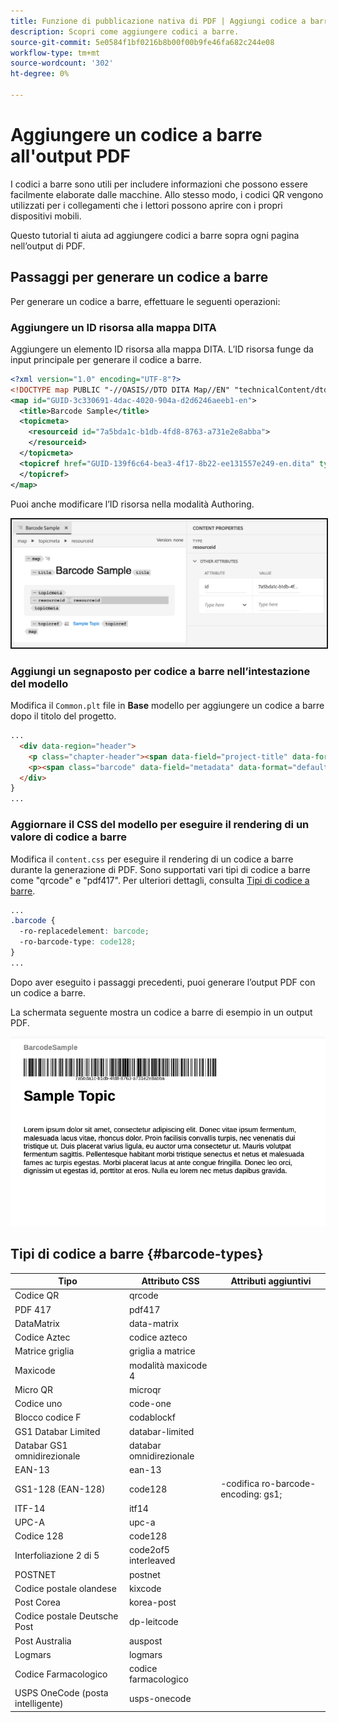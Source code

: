 ```yaml
---
title: Funzione di pubblicazione nativa di PDF | Aggiungi codice a barre
description: Scopri come aggiungere codici a barre.
source-git-commit: 5e0584f1bf0216b8b00f00b9fe46fa682c244e08
workflow-type: tm+mt
source-wordcount: '302'
ht-degree: 0%

---
```


# Aggiungere un codice a barre all&#39;output PDF

I codici a barre sono utili per includere informazioni che possono essere facilmente elaborate dalle macchine. Allo stesso modo, i codici QR vengono utilizzati per i collegamenti che i lettori possono aprire con i propri dispositivi mobili.

Questo tutorial ti aiuta ad aggiungere codici a barre sopra ogni pagina nell’output di PDF.

## Passaggi per generare un codice a barre

Per generare un codice a barre, effettuare le seguenti operazioni:

### Aggiungere un ID risorsa alla mappa DITA

Aggiungere un elemento ID risorsa alla mappa DITA. L’ID risorsa funge da input principale per generare il codice a barre.

```xml
<?xml version="1.0" encoding="UTF-8"?>
<!DOCTYPE map PUBLIC "-//OASIS//DTD DITA Map//EN" "technicalContent/dtd/map.dtd">
<map id="GUID-3c330691-4dac-4020-904a-d2d6246aeeb1-en">
  <title>Barcode Sample</title>
  <topicmeta>
    <resourceid id="7a5bda1c-b1db-4fd8-8763-a731e2e8abba">
    </resourceid>
  </topicmeta>
  <topicref href="GUID-139f6c64-bea3-4f17-8b22-ee131557e249-en.dita" type="topic">
  </topicref>
</map>  
```

Puoi anche modificare l’ID risorsa nella modalità Authoring.

<img src="./assets/barcode-map.png" alt="Output di esempio con codice a barre" width="700" border="2px solid blue">


### Aggiungi un segnaposto per codice a barre nell’intestazione del modello

Modifica il `Common.plt` file in **Base** modello per aggiungere un codice a barre dopo il titolo del progetto.

```html
...
  <div data-region="header">
    <p class="chapter-header"><span data-field="project-title" data-format="default">Project Title</span> </p>
    <p><span class="barcode" data-field="metadata" data-format="default" data-subtype="//resourceid/@id">Resource ID (barcode)</span></p>
  </div>
} 
...
```


### Aggiornare il CSS del modello per eseguire il rendering di un valore di codice a barre

Modifica il `content.css` per eseguire il rendering di un codice a barre durante la generazione di PDF. Sono supportati vari tipi di codice a barre come &quot;qrcode&quot; e &quot;pdf417&quot;.  Per ulteriori dettagli, consulta [Tipi di codice a barre](#barcode-types).



```css
...
.barcode {
  -ro-replacedelement: barcode;
  -ro-barcode-type: code128;
}
...
```

Dopo aver eseguito i passaggi precedenti, puoi generare l’output PDF con un codice a barre.

La schermata seguente mostra un codice a barre di esempio in un output PDF.

<img src="./assets/barcode-output-sample.png" alt="Output di esempio con codice a barre" width="700">


## Tipi di codice a barre {#barcode-types}

| Tipo | Attributo CSS | Attributi aggiuntivi |
| ------------------------------- | ----------------------- | -------------------------- |
| Codice QR | qrcode |                            |
| PDF 417 | pdf417 |                            |
| DataMatrix | data-matrix |                            |
| Codice Aztec | codice azteco |                            |
| Matrice griglia | griglia a matrice |                            |
| Maxicode | modalità maxicode 4 |                            |
| Micro QR | microqr |                            |
| Codice uno | code-one |                            |
| Blocco codice F | codablockf |                            |
| GS1 Databar Limited | databar-limited |                            |
| Databar GS1 omnidirezionale | databar omnidirezionale |                            |
| EAN-13 | ean-13 |                            |
| GS1-128 (EAN-128) | code128 | -codifica ro-barcode-encoding: gs1; |
| ITF-14 | itf14 |                            |
| UPC-A | upc-a |                            |
| Codice 128 | code128 |                            |
| Interfoliazione 2 di 5 | code2of5 interleaved |                            |
| POSTNET | postnet |                            |
| Codice postale olandese | kixcode |                            |
| Post Corea | korea-post |                            |
| Codice postale Deutsche Post | dp-leitcode |                            |
| Post Australia | auspost |                            |
| Logmars | logmars |                            |
| Codice Farmacologico | codice farmacologico |                            |
| USPS OneCode (posta intelligente) | usps-onecode |                            |


